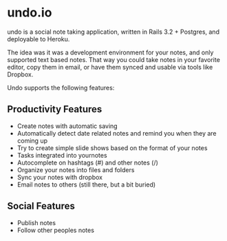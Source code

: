 # undo.io

undo is a social note taking application, written in Rails 3.2 + Postgres, and deployable to Heroku.

The idea was it was a development environment for your notes, and only supported text based notes.  That way you could take notes in your favorite editor, copy them in email, or have them synced and usable via tools like Dropbox.


Undo supports the following features:

## Productivity Features
    
* Create notes with automatic saving
* Automatically detect date related notes and remind you when they are coming up
* Try to create simple slide shows based on the format of your notes
* Tasks integrated into yournotes
* Autocomplete on hashtags (#) and other notes (/)
* Organize your notes into files and folders
* Sync your notes with dropbox
* Email notes to others (still there, but a bit buried)

## Social Features

* Publish notes 
* Follow other peoples notes


